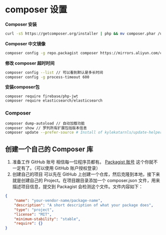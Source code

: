 # composer 设置

**Composer 安装**

```sh
curl -sS https://getcomposer.org/installer | php && mv composer.phar /usr/local/bin/composer
```

**Composer 中文镜像**

```sh
composer config -g repo.packagist composer https://mirrors.aliyun.com/composer/
```

**修改 composer 超时时间**

```sh
composer config --list // 可以看到默认是多长时间
composer config -g process-timeout 600
```


**安装composer包**

```
composer require firebase/php-jwt
composer require elasticsearch/elasticsearch
```

### Composer
```sh
composer dump-autoload // 自动加载功能
composer show // 罗列所有扩展包括版本信息
composer update --prefer-source # Install of kylekatarnls/update-helper failed
```

## 创建一个自己的 Composer 库
1. 准备工作
GitHub 账号 相信每一位程序员都有。
[Packagist 账号](https://packagist.org/) 这个你就不一定有了。（可以使用 GitHub 账户授权登录）
2. 创建自己的项目
可以先在 GitHub 上创建一个仓库，然后克隆到本地，接下来就是创建自己的 Project。在项目跟目录添加一个 composer.json 文件，用来描述项目信息，提交到 Packagist 会检测这个文件。文件内容如下：
```json
{
    "name": "your-vendor-name/package-name",
    "description": "A short description of what your package does",
    "type": "project",
    "license": "MIT",
    "minimum-stability": "stable",
    "require": {}
}
```

